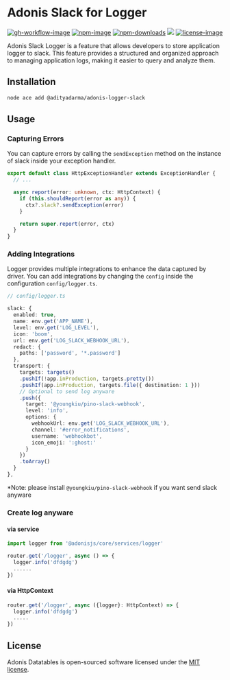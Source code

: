# Adonis Slack for Logger

[![gh-workflow-image]][gh-workflow-url] [![npm-image]][npm-url] [![npm-downloads]][npm-downloads] ![][typescript-image] [![license-image]][license-url]

Adonis Slack Logger is a feature that allows developers to store application logger to slack. This feature provides a structured and organized approach to managing application logs, making it easier to query and analyze them.

## Installation

```sh
node ace add @adityadarma/adonis-logger-slack
```

## Usage

### Capturing Errors

You can capture errors by calling the `sendException` method on the instance of slack inside your exception handler.

```ts
export default class HttpExceptionHandler extends ExceptionHandler {
  // ...

  async report(error: unknown, ctx: HttpContext) {
    if (this.shouldReport(error as any)) {
      ctx?.slack?.sendException(error)
    }

    return super.report(error, ctx)
  }
}
```

### Adding Integrations

Logger provides multiple integrations to enhance the data captured by driver. You can add integrations by changing the `config` inside the configuration `config/logger.ts`.

```ts
// config/logger.ts

slack: {
  enabled: true,
  name: env.get('APP_NAME'),
  level: env.get('LOG_LEVEL'),
  icon: 'boom',
  url: env.get('LOG_SLACK_WEBHOOK_URL'),
  redact: {
    paths: ['password', '*.password']
  },
  transport: {
    targets: targets()
    .pushIf(!app.inProduction, targets.pretty())
    .pushIf(app.inProduction, targets.file({ destination: 1 }))
    // Optional to send log anyware
    .push({
      target: '@youngkiu/pino-slack-webhook',
      level: 'info',
      options: {
        webhookUrl: env.get('LOG_SLACK_WEBHOOK_URL'),
        channel: '#error_notifications',
        username: 'webhookbot',
        icon_emoji: ':ghost:'
      }
    })
    .toArray()
  }
},
```

*Note: please install `@youngkiu/pino-slack-webhook` if you want send slack anyware

### Create log anyware

#### via service
```ts
import logger from '@adonisjs/core/services/logger'

router.get('/logger', async () => {
  logger.info('dfdgdg')
  ......
})
```

#### via HttpContext

```ts
router.get('/logger', async ({logger}: HttpContext) => {
  logger.info('dfdgdg')
  .....
})
```

## License

Adonis Datatables is open-sourced software licensed under the [MIT license](LICENSE.md).

[gh-workflow-image]: https://img.shields.io/github/actions/workflow/status/adityadarma/adonis-logger-slack/release.yml?style=for-the-badge
[gh-workflow-url]: https://github.com/adityadarma/adonis-logger-slack/actions/workflows/release.yml 'Github action'
[npm-image]: https://img.shields.io/npm/v/@adityadarma/adonis-logger-slack/latest.svg?style=for-the-badge&logo=npm
[npm-url]: https://www.npmjs.com/package/@adityadarma/adonis-logger-slack/v/latest 'npm'
[typescript-image]: https://img.shields.io/badge/Typescript-294E80.svg?style=for-the-badge&logo=typescript
[license-url]: LICENSE.md
[license-image]: https://img.shields.io/github/license/adityadarma/adonis-logger-slack?style=for-the-badge
[npm-downloads]: https://img.shields.io/npm/dm/@adityadarma/adonis-logger-slack.svg?style=for-the-badge
[count-downloads]: https://npmcharts.com/compare/@adityadarma/adonis-logger-slack?minimal=true
